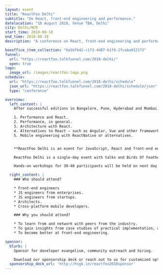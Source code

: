 ```yaml
---
layout: event
title: "ReactFoo Delhi"
subtitle: "On React, front-end engineering and performance."
datelocation: "18 August 2018, Venue TBA, Delhi"
city: Delhi/NCR
start_time: 2018-08-18
end_time: 2018-08-18
description: "A conference on React, front-end engineering and performance."

boxoffice_item_collection: "6e5bfb42-c1f3-4d87-b1f0-2fcaba012173"
funnel:
  url: "https://reactfoo.talkfunnel.com/2018-delhi/"
  open: true
logo:
  image_url: /images/reactfoo-logo.png
schedule:
  url: "https://reactfoo.talkfunnel.com/2018-delhi/schedule"
  json_url: "https://reactfoo.talkfunnel.com/2018-delhi/schedule/json"
  type: "conference"

overview:
  left_content: |
    After successful editions in Bangalore, Pune, Hyderabad and Mumbai, ReactFoo travels to Delhi. The Delhi edition will focus on the following topics:

    1. Performance and React.
    2. Performance, in general.
    3. Architecture with React.
    4. Alternatives to React – such as Angular, Vue and other frameworks – why these worked / did not work for your use-case.
    5. Mobile engineering with ReactNative or alternatives.


    **ReactFoo Delhi is an event for JavaScript, React and front-end engineers.**

    ReactFoo Delhi is a single-day event with talks and Birds Of Feather (BOF) sessions.     

    Hands-on workshops for 30-40 participants will be held on next day of the conference. Workshops will be announced shortly. **Tickets have to be purchased separately.**

  right_content: |
    ### Who should attend?

    * Front-end engineers
    * JS engineers from enterprises.
    * JS engineers from startups.
    * Architects.
    * Cross-platform mobile developers.

    ### Why you should attend?

    * To learn from and network with peers from the industry.
    * To gain insights from case studies of practical implementation, and evaluate ReactJS and React Native for your work.
    * To become better at front-end engineering.

sponsor:
  blurb: |
    Sponsor for developer evangelism, community outreach and hiring.

    Download our sponsorship deck or reach out to us for customized options at [info@hasgeek.com](mailto:info@hasgeek.com)
  sponsorship_deck_url: 'http://hsgk.in/reactfoo2018sponsor'
---
```

